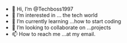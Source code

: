 - 👋 Hi, I’m @Techboss1997
- 👀 I’m interested in ... the tech world
- 🌱 I’m currently learning ...how to start coding
- 💞️ I’m looking to collaborate on ...projects
- 📫 How to reach me ...at my email. 

<!---
Techboss1997/Techboss1997 is a ✨ special ✨ repository because its `README.md` (this file) appears on your GitHub profile.
You can click the Preview link to take a look at your changes.
--->
